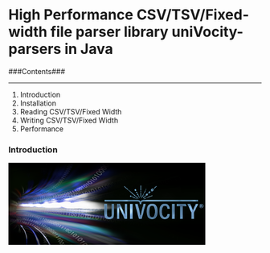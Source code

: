 High Performance CSV/TSV/Fixed-width file parser library __uniVocity-parsers__ in Java
======

###Contents###

--------------------

1. Introduction
2. Installation
3. Reading CSV/TSV/Fixed Width
4. Writing CSV/TSV/Fixed Width
5. Performance

### Introduction

![The uniVocity-parsers library](img/uniVocity-logo.png "uniVocity-parsers library")